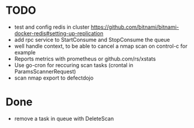 # TODO

- test and config redis in cluster https://github.com/bitnami/bitnami-docker-redis#setting-up-replication
- add rpc service to StartConsume and StopConsume the queue
- well handle context, to be able to cancel a nmap scan on control-c for example
- Reports metrics with prometheus or github.com/rs/xstats
- Use go-cron for reccuring scan tasks (crontal in ParamsScannerRequest)
- scan nmap export to defectdojo

# Done

- remove a task in queue with DeleteScan
